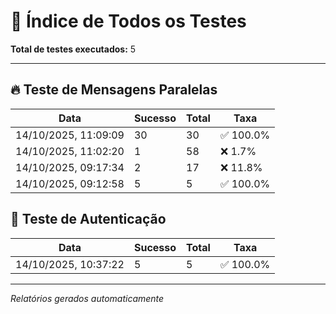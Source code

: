 # 📑 Índice de Todos os Testes

**Total de testes executados:** 5

---


## 🔥 Teste de Mensagens Paralelas

| Data | Sucesso | Total | Taxa |
|------|---------|-------|------|
| 14/10/2025, 11:09:09 | 30 | 30 | ✅ 100.0% |
| 14/10/2025, 11:02:20 | 1 | 58 | ❌ 1.7% |
| 14/10/2025, 09:17:34 | 2 | 17 | ❌ 11.8% |
| 14/10/2025, 09:12:58 | 5 | 5 | ✅ 100.0% |

## 🔐 Teste de Autenticação

| Data | Sucesso | Total | Taxa |
|------|---------|-------|------|
| 14/10/2025, 10:37:22 | 5 | 5 | ✅ 100.0% |

---

*Relatórios gerados automaticamente*
